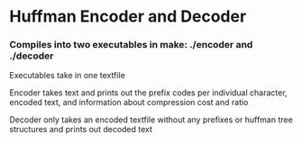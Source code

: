 # Huffman Encoder and Decoder

### Compiles into two executables in make: ./encoder and ./decoder

Executables take in one textfile

Encoder takes text and prints out the prefix codes per individual character, encoded text, and information about compression cost and ratio

Decoder only takes an encoded textfile without any prefixes or huffman tree structures and prints out decoded text